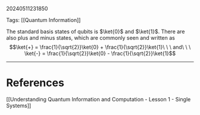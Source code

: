 20240511231850

Tags: [[Quantum Information]]

The standard basis states of qubits is $\ket{0}$ and $\ket{1}$. There are also plus and minus states, which are commonly seen and written as $$\ket{+} = \frac{1}{\sqrt{2}}\ket{0} + \frac{1}{\sqrt{2}}\ket{1}\ \ \ and\ \ \ \ket{-} = \frac{1}{\sqrt{2}}\ket{0} - \frac{1}{\sqrt{2}}\ket{1}$$
___
# References
[[Understanding Quantum Information and Computation - Lesson 1 - Single Systems]]
